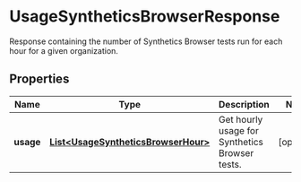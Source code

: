 

# UsageSyntheticsBrowserResponse

Response containing the number of Synthetics Browser tests run for each hour for a given organization.

## Properties

Name | Type | Description | Notes
------------ | ------------- | ------------- | -------------
**usage** | [**List&lt;UsageSyntheticsBrowserHour&gt;**](UsageSyntheticsBrowserHour.md) | Get hourly usage for Synthetics Browser tests. |  [optional]



